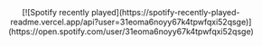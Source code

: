 <center>
[![Spotify recently played](https://spotify-recently-played-readme.vercel.app/api?user=31eoma6noyy67k4tpwfqxi52qsge)](https://open.spotify.com/user/31eoma6noyy67k4tpwfqxi52qsge)
</center>
